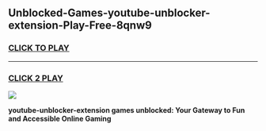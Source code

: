 
## Unblocked-Games-youtube-unblocker-extension-Play-Free-8qnw9
<h3>
<a href="https://premium76.site?title=youtube-unblocker-extension&ref=18A1">CLICK TO PLAY</a></h3>
<hr>

<h3>
<a href="https://premium76.site?title=youtube-unblocker-extension&ref=18A1">CLICK 2 PLAY</a>
  
</h3>

<a href="https://premium76.site?title=youtube-unblocker-extension&ref=18A1"><img src="https://clearcache.store/games.png"></a>


**youtube-unblocker-extension games unblocked: Your Gateway to Fun and Accessible Online Gaming**
